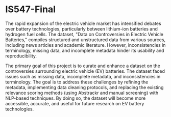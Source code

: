 # IS547-Final

The rapid expansion of the electric vehicle market has intensified debates over battery technologies, particularly between lithium-ion batteries and hydrogen fuel cells. The dataset, "Data on Controversies in Electric Vehicle Batteries," compiles structured and unstructured data from various sources, including news articles and academic literature. However, inconsistencies in terminology, missing data, and incomplete metadata hinder its usability and reproducibility.

The primary goal of this project is to curate and enhance a dataset on the controversies surrounding electric vehicle (EV) batteries. The dataset faced issues such as missing data, incomplete metadata, and inconsistencies in terminology. The goal is to address these challenges by refining the metadata, implementing data cleaning protocols, and replacing the existing relevance scoring methods (using Abstrackr and manual screening) with NLP-based techniques. By doing so, the dataset will become more accessible, accurate, and useful for future research on EV battery technologies.

